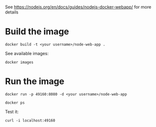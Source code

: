 See https://nodejs.org/en/docs/guides/nodejs-docker-webapp/ for more details

# Build the image
`docker build -t <your username>/node-web-app .`

See available images:

`docker images`

# Run the image

`docker run -p 49160:8080 -d <your username>/node-web-app`

`docker ps`

Test it:

`curl -i localhost:49160`